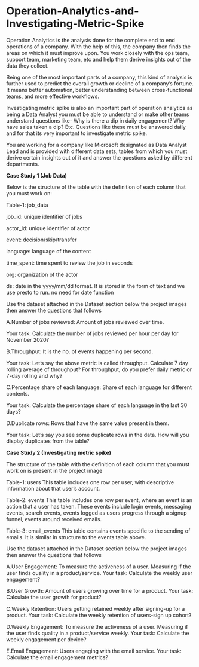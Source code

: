 # Operation-Analytics-and-Investigating-Metric-Spike
Operation Analytics is the analysis done for the complete end to end operations of a company. With the help of this, the company then finds the areas on which it must improve upon. You work closely with the ops team, support team, marketing team, etc and help them derive insights out of the data they collect.

Being one of the most important parts of a company, this kind of analysis is further used to predict the overall growth or decline of a company’s fortune. It means better automation, better understanding between cross-functional teams, and more effective workflows.

Investigating metric spike is also an important part of operation analytics as being a Data Analyst you must be able to understand or make other teams understand questions like- Why is there a dip in daily engagement? Why have sales taken a dip? Etc. Questions like these must be answered daily and for that its very important to investigate metric spike.

You are working for a company like Microsoft designated as Data Analyst Lead and is provided with different data sets, tables from which you must derive certain insights out of it and answer the questions asked by different departments.

**Case Study 1 (Job Data)**

Below is the structure of the table with the definition of each column that you must work on:

Table-1: job_data

job_id: unique identifier of jobs

actor_id: unique identifier of actor

event: decision/skip/transfer

language: language of the content

time_spent: time spent to review the job in seconds

org: organization of the actor

ds: date in the yyyy/mm/dd format. It is stored in the form of text and we use presto to run. no need for date function

Use the dataset attached in the Dataset section below the project images then answer the questions that follows

A.Number of jobs reviewed: Amount of jobs reviewed over time.

Your task: Calculate the number of jobs reviewed per hour per day for November 2020?

B.Throughput: It is the no. of events happening per second.

Your task: Let’s say the above metric is called throughput. Calculate 7 day rolling average of throughput? For throughput, do you prefer daily metric or 7-day rolling and why?

C.Percentage share of each language: Share of each language for different contents.

Your task: Calculate the percentage share of each language in the last 30 days?

D.Duplicate rows: Rows that have the same value present in them.

Your task: Let’s say you see some duplicate rows in the data. How will you display duplicates from the table?

**Case Study 2 (Investigating metric spike)**

The structure of the table with the definition of each column that you must work on is present in the project image

Table-1: users
This table includes one row per user, with descriptive information about that user’s account.

Table-2: events
This table includes one row per event, where an event is an action that a user has taken. These events include login events, messaging events, search events, events logged as users progress through a signup funnel, events around received emails.

Table-3: email_events
This table contains events specific to the sending of emails. It is similar in structure to the events table above.

Use the dataset attached in the Dataset section below the project images then answer the questions that follows

A.User Engagement: To measure the activeness of a user. Measuring if the user finds quality in a product/service.
Your task: Calculate the weekly user engagement?

B.User Growth: Amount of users growing over time for a product.
Your task: Calculate the user growth for product?

C.Weekly Retention: Users getting retained weekly after signing-up for a product.
Your task: Calculate the weekly retention of users-sign up cohort?

D.Weekly Engagement: To measure the activeness of a user. Measuring if the user finds quality in a product/service weekly.
Your task: Calculate the weekly engagement per device?

E.Email Engagement: Users engaging with the email service.
Your task: Calculate the email engagement metrics?
